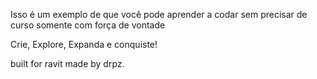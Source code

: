 Isso é um exemplo de que você pode aprender a codar sem precisar de curso somente com força de vontade


Crie, Explore, Expanda e conquiste!



built for ravit made by drpz.
